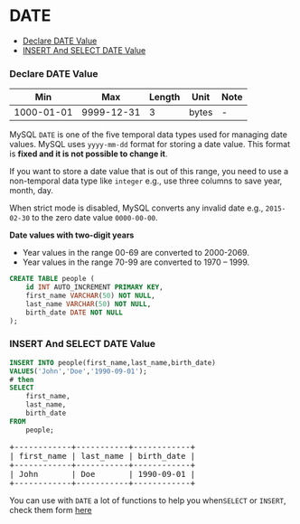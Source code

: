 # DATE

* [Declare DATE Value](#declare-date-value)
* [INSERT And SELECT DATE Value](#insert-and-select-date-value)

### Declare DATE Value
Min | Max | Length | Unit | Note
---|---|---|---|---|
1000-01-01 | 9999-12-31 | 3 |  bytes | -

MySQL `DATE` is one of  the five temporal data types used for managing date values. MySQL uses `yyyy-mm-dd` format for storing a date value. This format is **fixed and it is not possible to change it**.

If you want to store a date value that is out of this range, you need to use a non-temporal data type like `integer` e.g., use three columns to save year, month, day.

When strict mode is disabled, MySQL converts any invalid date e.g., `2015-02-30` to the zero date value `0000-00-00`.

**Date values with two-digit years**

* Year values in the range 00-69 are converted to 2000-2069.
* Year values in the range 70-99 are converted to 1970 – 1999.

```sql
CREATE TABLE people (
    id INT AUTO_INCREMENT PRIMARY KEY,
    first_name VARCHAR(50) NOT NULL,
    last_name VARCHAR(50) NOT NULL,
    birth_date DATE NOT NULL
);
```

### INSERT And SELECT DATE Value

```sql
INSERT INTO people(first_name,last_name,birth_date)
VALUES('John','Doe','1990-09-01');
# then
SELECT
    first_name,
    last_name,
    birth_date
FROM
    people;
```

<pre>
+------------+-----------+------------+
| first_name | last_name | birth_date |
+------------+-----------+------------+
| John       | Doe       | 1990-09-01 |
+------------+-----------+------------+
</pre>


You can use with `DATE` a lot of functions to help you when`SELECT` or `INSERT`, check them form [here](../functions)
